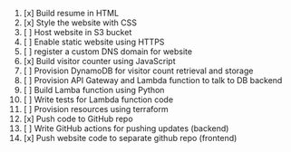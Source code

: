 1.  [x] Build resume in HTML
2.  [x] Style the website with CSS
3.  [ ] Host website in S3 bucket
4.  [ ] Enable static website using HTTPS
5.  [ ] register a custom DNS domain for website
6.  [x] Build visitor counter using JavaScript
7.  [ ] Provision DynamoDB for visitor count retrieval and storage
8.  [ ] Provision API Gateway and Lambda function to talk to DB backend
9.  [ ] Build Lamba function using Python
10. [ ] Write tests for Lambda function code
11. [ ] Provision resources using terraform 
12. [x] Push code to GitHub repo 
13. [ ] Write GitHub actions for pushing updates (backend)
14. [x] Push website code to separate github repo (frontend)